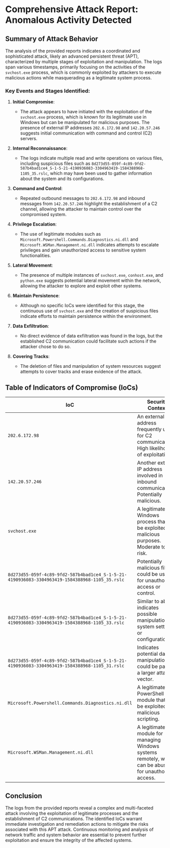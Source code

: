 # Comprehensive Attack Report: Anomalous Activity Detected

## Summary of Attack Behavior

The analysis of the provided reports indicates a coordinated and sophisticated attack, likely an advanced persistent threat (APT), characterized by multiple stages of exploitation and manipulation. The logs span various timestamps, primarily focusing on the activities of the `svchost.exe` process, which is commonly exploited by attackers to execute malicious actions while masquerading as a legitimate system process.

### Key Events and Stages Identified:

1. **Initial Compromise**:
   - The attack appears to have initiated with the exploitation of the `svchost.exe` process, which is known for its legitimate use in Windows but can be manipulated for malicious purposes. The presence of external IP addresses `202.6.172.98` and `142.20.57.246` suggests initial communication with command and control (C2) servers.

2. **Internal Reconnaissance**:
   - The logs indicate multiple read and write operations on various files, including suspicious files such as `8d273d55-059f-4c89-9fd2-587b4bad1ce4_S-1-5-21-4190936083-3304963419-1584388968-1105_35.rslc`, which may have been used to gather information about the system and its configurations.

3. **Command and Control**:
   - Repeated outbound messages to `202.6.172.98` and inbound messages from `142.20.57.246` highlight the establishment of a C2 channel, allowing the attacker to maintain control over the compromised system.

4. **Privilege Escalation**:
   - The use of legitimate modules such as `Microsoft.Powershell.Commands.Diagnostics.ni.dll` and `Microsoft.WSMan.Management.ni.dll` indicates attempts to escalate privileges and gain unauthorized access to sensitive system functionalities.

5. **Lateral Movement**:
   - The presence of multiple instances of `svchost.exe`, `conhost.exe`, and `python.exe` suggests potential lateral movement within the network, allowing the attacker to explore and exploit other systems.

6. **Maintain Persistence**:
   - Although no specific IoCs were identified for this stage, the continuous use of `svchost.exe` and the creation of suspicious files indicate efforts to maintain persistence within the environment.

7. **Data Exfiltration**:
   - No direct evidence of data exfiltration was found in the logs, but the established C2 communication could facilitate such actions if the attacker chose to do so.

8. **Covering Tracks**:
   - The deletion of files and manipulation of system resources suggest attempts to cover tracks and erase evidence of the attack.

## Table of Indicators of Compromise (IoCs)

| IoC                                                                 | Security Context                                                                                     |
|---------------------------------------------------------------------|-----------------------------------------------------------------------------------------------------|
| `202.6.172.98`                                                      | An external IP address frequently used for C2 communications. High likelihood of exploitation.      |
| `142.20.57.246`                                                     | Another external IP address involved in inbound communications. Potentially malicious.               |
| `svchost.exe`                                                       | A legitimate Windows process that can be exploited for malicious purposes. Moderate to high risk.   |
| `8d273d55-059f-4c89-9fd2-587b4bad1ce4_S-1-5-21-4190936083-3304963419-1584388968-1105_35.rslc` | Potentially malicious file; could be used for unauthorized access or control.                      |
| `8d273d55-059f-4c89-9fd2-587b4bad1ce4_S-1-5-21-4190936083-3304963419-1584388968-1105_33.rslc` | Similar to above; indicates possible manipulation of system settings or configurations.             |
| `8d273d55-059f-4c89-9fd2-587b4bad1ce4_S-1-5-21-4190936083-3304963419-1584388968-1105_31.rslc` | Indicates potential data manipulation; could be part of a larger attack vector.                    |
| `Microsoft.Powershell.Commands.Diagnostics.ni.dll`                 | A legitimate PowerShell module that can be exploited for malicious scripting.                       |
| `Microsoft.WSMan.Management.ni.dll`                                 | A legitimate module for managing Windows systems remotely, which can be abused for unauthorized access. |

## Conclusion

The logs from the provided reports reveal a complex and multi-faceted attack involving the exploitation of legitimate processes and the establishment of C2 communications. The identified IoCs warrant immediate investigation and remediation actions to mitigate the risks associated with this APT attack. Continuous monitoring and analysis of network traffic and system behavior are essential to prevent further exploitation and ensure the integrity of the affected systems.